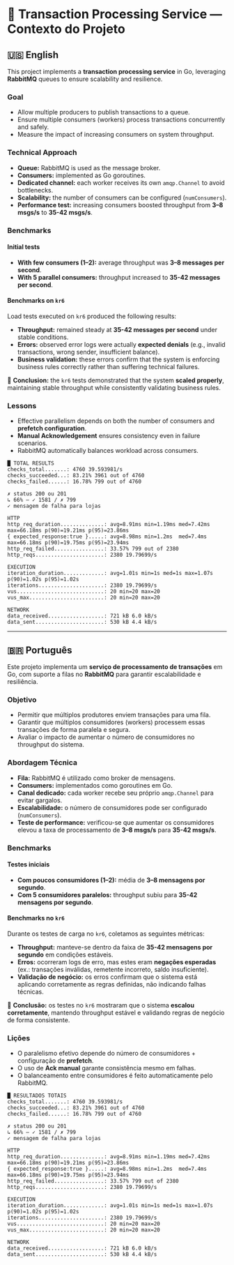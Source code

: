 # 📄 Transaction Processing Service — Contexto do Projeto  

## 🇺🇸 English  

This project implements a **transaction processing service** in Go, leveraging **RabbitMQ** queues to ensure scalability and resilience.  

### Goal  
- Allow multiple producers to publish transactions to a queue.  
- Ensure multiple consumers (workers) process transactions concurrently and safely.  
- Measure the impact of increasing consumers on system throughput.  

### Technical Approach  
- **Queue:** RabbitMQ is used as the message broker.  
- **Consumers:** implemented as Go goroutines.  
- **Dedicated channel:** each worker receives its own `amqp.Channel` to avoid bottlenecks.  
- **Scalability:** the number of consumers can be configured (`numConsumers`).  
- **Performance test:** increasing consumers boosted throughput from **3–8 msgs/s** to **35-42 msgs/s**.  

### Benchmarks  

#### Initial tests  
- **With few consumers (1–2):** average throughput was **3–8 messages per second**.  
- **With 5 parallel consumers:** throughput increased to **35-42 messages per second**.  

#### Benchmarks on `kr6`  
Load tests executed on `kr6` produced the following results:  

- **Throughput:** remained steady at **35-42 messages per second** under stable conditions.  
- **Errors:** observed error logs were actually **expected denials** (e.g., invalid transactions, wrong sender, insufficient balance).  
- **Business validation:** these errors confirm that the system is enforcing business rules correctly rather than suffering technical failures.  

📌 **Conclusion:** the `kr6` tests demonstrated that the system **scaled properly**, maintaining stable throughput while consistently validating business rules.  

### Lessons  
- Effective parallelism depends on both the number of consumers and **prefetch configuration**.  
- **Manual Acknowledgement** ensures consistency even in failure scenarios.  
- RabbitMQ automatically balances workload across consumers.  

```text
█ TOTAL RESULTS
checks_total.......: 4760 39.593981/s
checks_succeeded...: 83.21% 3961 out of 4760
checks_failed......: 16.78% 799 out of 4760

✗ status 200 ou 201
↳ 66% — ✓ 1581 / ✗ 799
✓ mensagem de falha para lojas

HTTP
http_req_duration..............: avg=8.91ms min=1.19ms med=7.42ms max=66.18ms p(90)=19.21ms p(95)=23.86ms
{ expected_response:true }.....: avg=8.98ms min=1.2ms  med=7.4ms  max=66.18ms p(90)=19.75ms p(95)=23.94ms
http_req_failed................: 33.57% 799 out of 2380
http_reqs......................: 2380 19.79699/s

EXECUTION
iteration_duration.............: avg=1.01s min=1s med=1s max=1.07s p(90)=1.02s p(95)=1.02s
iterations.....................: 2380 19.79699/s
vus............................: 20 min=20 max=20
vus_max........................: 20 min=20 max=20

NETWORK
data_received..................: 721 kB 6.0 kB/s
data_sent......................: 530 kB 4.4 kB/s
```

---

## 🇧🇷 Português  

Este projeto implementa um **serviço de processamento de transações** em Go, com suporte a filas no **RabbitMQ** para garantir escalabilidade e resiliência.  

### Objetivo  
- Permitir que múltiplos produtores enviem transações para uma fila.  
- Garantir que múltiplos consumidores (workers) processem essas transações de forma paralela e segura.  
- Avaliar o impacto de aumentar o número de consumidores no throughput do sistema.  

### Abordagem Técnica  
- **Fila:** RabbitMQ é utilizado como broker de mensagens.  
- **Consumers:** implementados como goroutines em Go.  
- **Canal dedicado:** cada worker recebe seu próprio `amqp.Channel` para evitar gargalos.  
- **Escalabilidade:** o número de consumidores pode ser configurado (`numConsumers`).  
- **Teste de performance:** verificou-se que aumentar os consumidores elevou a taxa de processamento de **3–8 msgs/s** para **35-42 msgs/s**.  

### Benchmarks  

#### Testes iniciais  
- **Com poucos consumidores (1–2):** média de **3–8 mensagens por segundo**.  
- **Com 5 consumidores paralelos:** throughput subiu para **35-42 mensagens por segundo**.  

#### Benchmarks no `kr6`  
Durante os testes de carga no `kr6`, coletamos as seguintes métricas:  

- **Throughput:** manteve-se dentro da faixa de **35-42 mensagens por segundo** em condições estáveis.  
- **Erros:** ocorreram logs de erro, mas estes eram **negações esperadas** (ex.: transações inválidas, remetente incorreto, saldo insuficiente).  
- **Validação de negócio:** os erros confirmam que o sistema está aplicando corretamente as regras definidas, não indicando falhas técnicas.  

📌 **Conclusão:** os testes no `kr6` mostraram que o sistema **escalou corretamente**, mantendo throughput estável e validando regras de negócio de forma consistente.  

### Lições  
- O paralelismo efetivo depende do número de consumidores + configuração de **prefetch**.  
- O uso de **Ack manual** garante consistência mesmo em falhas.  
- O balanceamento entre consumidores é feito automaticamente pelo RabbitMQ.  

```text
█ RESULTADOS TOTAIS
checks_total.......: 4760 39.593981/s
checks_succeeded...: 83.21% 3961 out of 4760
checks_failed......: 16.78% 799 out of 4760

✗ status 200 ou 201
↳ 66% — ✓ 1581 / ✗ 799
✓ mensagem de falha para lojas

HTTP
http_req_duration..............: avg=8.91ms min=1.19ms med=7.42ms max=66.18ms p(90)=19.21ms p(95)=23.86ms
{ expected_response:true }.....: avg=8.98ms min=1.2ms  med=7.4ms  max=66.18ms p(90)=19.75ms p(95)=23.94ms
http_req_failed................: 33.57% 799 out of 2380
http_reqs......................: 2380 19.79699/s

EXECUTION
iteration_duration.............: avg=1.01s min=1s med=1s max=1.07s p(90)=1.02s p(95)=1.02s
iterations.....................: 2380 19.79699/s
vus............................: 20 min=20 max=20
vus_max........................: 20 min=20 max=20

NETWORK
data_received..................: 721 kB 6.0 kB/s
data_sent......................: 530 kB 4.4 kB/s
```
